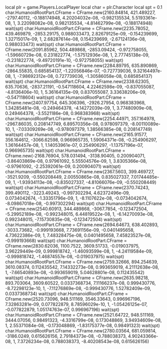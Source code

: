 local plr = game.Players.LocalPlayer
	local char = plr.Character
    local spt = 0.1
	char.HumanoidRootPart.CFrame = CFrame.new(2160.84814, 421.489227, -2797.40112, -0.188174948, 4.20204032e-08, -0.982135534, 5.5193361e-08, 1, 3.22098082e-08, 0.982135534, -4.81462799e-08, -0.188174948)
    wait(spt)
    char.HumanoidRootPart.CFrame = CFrame.new(2235.78052, 439.469879, -2853.29175, 0.988033473, 2.82679125e-09, -0.154239699, 1.32715017e-09, 1, 2.68287614e-08, 0.154239699, -2.67124136e-08, 0.988033473)
    wait(spt)
	char.HumanoidRootPart.CFrame = CFrame.new(2091.85962, 504.489868, -2853.09424, -0.972758055, -1.59660729e-08, 0.231822774, -1.57512936e-08, 1, 2.77745138e-09, -0.231822774, -9.49720191e-10, -0.972758055)
    wait(spt)
	char.HumanoidRootPart.CFrame = CFrame.new(2284.89795, 635.890869, -2864.55835, 0.685854137, -1.22056846e-07, -0.727739036, 9.32164497e-08, 1, -7.98692312e-08, 0.727739036, -1.30586058e-08, 0.685854137)
    wait(spt)
    char.HumanoidRootPart.CFrame = CFrame.new(2338.62305, 635.70636, -2837.21191, -0.547118604, 4.22462598e-09, -0.837055087, -4.8136406e-10, 1, 5.36164135e-09, 0.837055087, 3.33638206e-09, -0.547118604)
    wait(spt)
    char.HumanoidRootPart.CFrame = CFrame.new(2407.97754, 645.306396, -2926.27954, 0.968383968, 1.34285481e-08, -0.249464378, -4.14272039e-09, 1, 3.77480909e-08, 0.249464378, -3.5521186e-08, 0.968383968)
    wait(spt)
    char.HumanoidRootPart.CFrame = CFrame.new(2254.44971, 357.164978, -2967.86035, 0.208147749, 6.89570356e-08, 0.978097379, -8.00110089e-10, 1, -7.03309269e-08, -0.978097379, 1.38566385e-08, 0.208147749)
    wait(spt)
    char.HumanoidRootPart.CFrame = CFrame.new(2165.91577, 356.164612, -3066.62598, 0.966965735, 1.59064371e-08, -0.254906297, 1.36164457e-08, 1, 1.14053961e-07, 0.254906297, -1.13757196e-07, 0.966965735)
    wait(spt)
    char.HumanoidRootPart.CFrame = CFrame.new(-2168.76904, 578.031494, -3138.90405, 0.200904071, -3.86403869e-08, 0.97961092, 5.55504576e-09, 1, 3.8305366e-08, -0.97961092, -2.25392061e-09, 0.200904071)
    wait(spt)
    char.HumanoidRootPart.CFrame = CFrame.new(2367.5603, 399.469727, -3521.9209, -0.550208449, 2.00550865e-08, 0.835027337, 7.01744485e-09, 1, -1.93934113e-08, -0.835027337, -4.81066076e-09, -0.550208449)
    wait(spt)
    char.HumanoidRootPart.CFrame = CFrame.new(2370.74243, 399.490112, -3223.49243, -0.997302294, 4.62372496e-09, 0.0734042674, -1.33351796e-09, 1, -8.1107622e-08, -0.0734042674, -8.09867018e-08, -0.997302294)
    wait(spt)
    char.HumanoidRootPart.CFrame = CFrame.new(2540.60913, 344.489868, -3067.7854, -0.123472504, -5.29952189e-08, -0.992348015, 6.44819522e-08, 1, -6.14270093e-08, 0.992348015, -7.15730835e-08, -0.123472504)
    wait(spt)
    char.HumanoidRootPart.CFrame = CFrame.new(2694.64673, 638.402893, -3033.73682, -0.999193668, 7.73691156e-09, -0.0401495658, 4.73622386e-09, 1, 7.48328475e-08, 0.0401495658, 7.45823527e-08, -0.999193668)
    wait(spt)
    char.HumanoidRootPart.CFrame = CFrame.new(2830.62036, 1100.7522, 3609.51733, -0.019037975, 3.96229449e-09, 0.999818742, -1.46093599e-08, 1, -4.24119584e-09, -0.999818742, -1.46874557e-08, -0.019037975)
    wait(spt)
    char.HumanoidRootPart.CFrame = CFrame.new(2759.32666, 894.254639, 3610.08374, 0.112435542, 7.14332273e-08, 0.993659019, 4.21112638e-08, 1, -7.66540893e-08, -0.993659019, 5.04628801e-08, 0.112435542)
    wait(spt)
    char.HumanoidRootPart.CFrame = CFrame.new(2635.98218, 893.703064, 3609.60522, 0.0337368734, 7.11166237e-08, 0.999430776, -8.72298123e-10, 1, -7.11276869e-08, -0.999430776, 1.52782409e-09, 0.0337368734)
    wait(spt)
    char.HumanoidRootPart.CFrame = CFrame.new(2520.73096, 948.511169, 3546.33643, 0.996967196, 7.32863281e-09, 0.077822879, 8.78596029e-10, 1, -1.05426125e-07, -0.077822879, 1.05174763e-07, 0.996967196)
    wait(spt)
    char.HumanoidRootPart.CFrame = CFrame.new(2521.64722, 948.511169, 3444.07056, 0.98491323, -4.3316799e-08, 0.173048869, 3.94934609e-08, 1, 2.55371084e-08, -0.173048869, -1.83175377e-08, 0.98491323)
    wait(spt)
    char.HumanoidRootPart.CFrame = CFrame.new(2780.03564, 681.059814, -3186.0249, 0.615626156, 2.79184373e-08, -0.788038373, 4.90243366e-08, 1, 7.3726234e-08, 0.788038373, -8.40208543e-08, 0.615626156)
